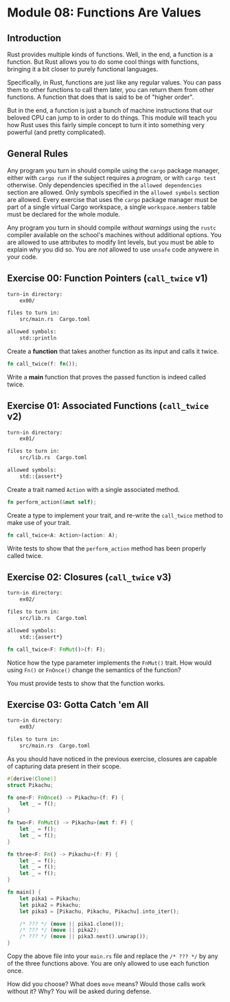 # Module 08: Functions Are Values

## Introduction

Rust provides multiple kinds of functions. Well, in the end, a function is a function. But Rust
allows you to do some cool things with functions, bringing it a bit closer to purely functional
languages.

Specifically, in Rust, functions are just like any regular values. You can pass them to other
functions to call them later, you can return them from other functions. A function that does that
is said to be of "higher order".

But in the end, a function is just a bunch of machine instructions that our beloved CPU can jump to
in order to do things. This module will teach you how Rust uses this fairly simple concept to turn
it into something very powerful (and pretty complicated).

## General Rules

Any program you turn in should compile using the `cargo` package manager, either with `cargo run`
if the subject requires a *program*, or with `cargo test` otherwise. Only dependencies specified
in the `allowed dependencies` section are allowed. Only symbols specified in the `allowed symbols`
section are allowed. Every exercise that uses the `cargo` package manager must be part of a single
virtual Cargo workspace, a single `workspace.members` table must be declared for the whole module.

Any program you turn in should compile *without warnings* using the `rustc` compiler available on
the school's machines without additional options. You are allowed to use attributes to modify lint
levels, but you must be able to explain why you did so. You are *not* allowed to use `unsafe` code
anywere in your code.

## Exercise 00: Function Pointers (`call_twice` v1)

```txt
turn-in directory:
    ex00/

files to turn in:
    src/main.rs  Cargo.toml

allowed symbols:
    std::println
```

Create a **function** that takes another function as its input and calls it twice.

```rust
fn call_twice(f: fn());
```

Write a **main** function that proves the passed function is indeed called twice.

## Exercise 01: Associated Functions (`call_twice` v2)

```txt
turn-in directory:
    ex01/

files to turn in:
    src/lib.rs  Cargo.toml

allowed symbols:
    std::{assert*}
```

Create a trait named `Action` with a single associated method.

```rust
fn perform_action(&mut self);
```

Create a type to implement your trait, and re-write the `call_twice` method to make use of your
trait.

```rust
fn call_twice<A: Action>(action: A);
```

Write tests to show that the `perform_action` method has been properly called twice.

## Exercise 02: Closures (`call_twice` v3)

```txt
turn-in directory:
    ex02/

files to turn in:
    src/lib.rs  Cargo.toml

allowed symbols:
    std::{assert*}
```

```rust
fn call_twice<F: FnMut()>(f: F);
```

Notice how the type parameter implements the `FnMut()` trait. How would using `Fn()` or `FnOnce()`
change the semantics of the function?

You must provide tests to show that the function works.

## Exercise 03: Gotta Catch 'em All

```txt
turn-in directory:
    ex03/

files to turn in:
    src/main.rs  Cargo.toml
```

As you should have noticed in the previous exercise, closures are capable of capturing data present
in their scope.

```rust
#[derive(Clone)]
struct Pikachu;

fn one<F: FnOnce() -> Pikachu>(f: F) {
    let _ = f();
}

fn two<F: FnMut() -> Pikachu>(mut f: F) {
    let _ = f();
    let _ = f();
}

fn three<F: Fn() -> Pikachu>(f: F) {
    let _ = f();
    let _ = f();
    let _ = f();
}

fn main() {
    let pika1 = Pikachu;
    let pika2 = Pikachu;
    let pika3 = [Pikachu, Pikachu, Pikachu].into_iter();

    /* ??? */ (move || pika1.clone());
    /* ??? */ (move || pika2);
    /* ??? */ (move || pika3.next().unwrap());
}
```

Copy the above file into your `main.rs` file and replace the `/* ??? */` by any of the three
functions above. You are only allowed to use each function once.

How did you choose? What does `move` means? Would those calls work without it? Why? You will be
asked during defense.
